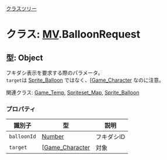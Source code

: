 [クラスツリー](index.md)

# クラス: [MV](MV.md).BalloonRequest

## 型: Object
フキダシ表示を要求する際のパラメータ。<br />
`target`は [Sprite_Balloon](Sprite_Balloon.md) ではなく、[[Game_Character](Game_Character.md) なのに注意。

関連クラス: [Game_Temp](Game_Temp.md), [Spriteset_Map](Spriteset_Map.md), [Sprite_Balloon](Sprite_Balloon.md)


### プロパティ

| 識別子 | 型 | 説明 |
| --- | --- | --- |
| `balloonId` | [Number](Number.md) | フキダシID |
| `target` | [[Game_Character](Game_Character.md) | 対象 |

